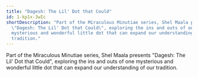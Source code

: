 ```yaml
---
title: "Dagesh: The Lil' Dot that Could"
id: 1-kp1x-3wIc
shortDescription: "Part of the Miraculous Minutiae series, Shel Maala presents
  \"Dagesh: The Lil' Dot that Could\", exploring the ins and outs of one
  mysterious and wonderful little dot that can expand our understanding of our
  tradition."
---
```



Part of the Miraculous Minutiae series, Shel Maala presents "Dagesh: The Lil' Dot that Could", exploring the ins and outs of one mysterious and wonderful little dot that can expand our understanding of our tradition. 

